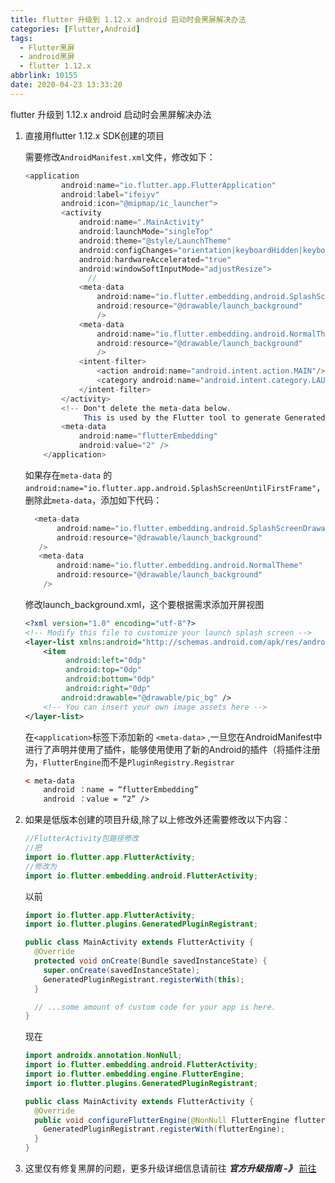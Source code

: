 ```yaml
---
title: flutter 升级到 1.12.x android 启动时会黑屏解决办法
categories: [Flutter,Android]
tags:
  - Flutter黑屏
  - android黑屏
  - flutter 1.12.x
abbrlink: 10155
date: 2020-04-23 13:33:20
---
```


flutter 升级到 1.12.x android 启动时会黑屏解决办法

1. 直接用flutter 1.12.x SDK创建的项目

   需要修改`AndroidManifest.xml`文件，修改如下：

   ```java
   <application
           android:name="io.flutter.app.FlutterApplication"
           android:label="ifeiyv"
           android:icon="@mipmap/ic_launcher">
           <activity
               android:name=".MainActivity"
               android:launchMode="singleTop"
               android:theme="@style/LaunchTheme"
               android:configChanges="orientation|keyboardHidden|keyboard|screenSize|smallestScreenSize|locale|layoutDirection|fontScale|screenLayout|density|uiMode"
               android:hardwareAccelerated="true"
               android:windowSoftInputMode="adjustResize">
                 //
               <meta-data
                   android:name="io.flutter.embedding.android.SplashScreenDrawable"
                   android:resource="@drawable/launch_background"
                   />
               <meta-data
                   android:name="io.flutter.embedding.android.NormalTheme"
                   android:resource="@drawable/launch_background"
                   />
               <intent-filter>
                   <action android:name="android.intent.action.MAIN"/>
                   <category android:name="android.intent.category.LAUNCHER"/>
               </intent-filter>
           </activity>
           <!-- Don't delete the meta-data below.
                This is used by the Flutter tool to generate GeneratedPluginRegistrant.java -->
           <meta-data
               android:name="flutterEmbedding"
               android:value="2" />
       </application>
   ```

   如果存在`meta-data` 的 `android:name="io.flutter.app.android.SplashScreenUntilFirstFrame"`，删除此`meta-data`，添加如下代码：

   ```java
     <meta-data
          android:name="io.flutter.embedding.android.SplashScreenDrawable"
          android:resource="@drawable/launch_background"
      />
      <meta-data
          android:name="io.flutter.embedding.android.NormalTheme"
          android:resource="@drawable/launch_background"
       />
   ```

   修改launch_background.xml，这个要根据需求添加开屏视图

   ```xml
   <?xml version="1.0" encoding="utf-8"?>
   <!-- Modify this file to customize your launch splash screen -->
   <layer-list xmlns:android="http://schemas.android.com/apk/res/android">
       <item
            android:left="0dp"
            android:top="0dp"
            android:bottom="0dp"
            android:right="0dp"
           android:drawable="@drawable/pic_bg" />
       <!-- You can insert your own image assets here -->  
   </layer-list>
   
   ```

   在`<application>`标签下添加新的 `<meta-data>` ,一旦您在AndroidManifest中进行了声明并使用了插件，能够使用使用了新的Android的插件（将插件注册为，`FlutterEngine`而不是`PluginRegistry.Registrar`

   ```xml
   < meta-data 
       android ：name = “flutterEmbedding”
       android ：value = “2” />
   ```

   

2. 如果是低版本创建的项目升级,除了以上修改外还需要修改以下内容：

   ```java
   //FlutterActivity包路径修改
   //把
   import io.flutter.app.FlutterActivity;
   //修改为
   import io.flutter.embedding.android.FlutterActivity;
   ```

   

   以前 

   ```java
   import io.flutter.app.FlutterActivity;
   import io.flutter.plugins.GeneratedPluginRegistrant;
   
   public class MainActivity extends FlutterActivity {
     @Override
     protected void onCreate(Bundle savedInstanceState) {
       super.onCreate(savedInstanceState);
       GeneratedPluginRegistrant.registerWith(this);
     }
   
     // ...some amount of custom code for your app is here.
   }
   ```

   现在

   ```java
   import androidx.annotation.NonNull;
   import io.flutter.embedding.android.FlutterActivity;
   import io.flutter.embedding.engine.FlutterEngine;
   import io.flutter.plugins.GeneratedPluginRegistrant;
   
   public class MainActivity extends FlutterActivity {
     @Override
     public void configureFlutterEngine(@NonNull FlutterEngine flutterEngine) {
       GeneratedPluginRegistrant.registerWith(flutterEngine);
     }
   }
   ```

3. 这里仅有修复黑屏的问题，更多升级详细信息请前往	***官方升级指南 -》***  [前往](https://github.com/flutter/flutter/wiki/Upgrading-pre-1.12-Android-projects)  
